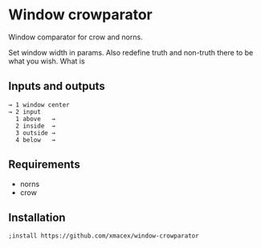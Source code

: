 # Window crowparator

Window comparator for crow and norns.

Set window width in params. Also redefine truth and non-truth there to be what you wish. What is 

## Inputs and outputs

    → 1 window center
    → 2 input
      1 above   →
      2 inside  →
      3 outside →
      4 below   →

## Requirements

- norns
- crow

## Installation

```
;install https://github.com/xmacex/window-crowparator
```
